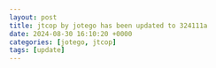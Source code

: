 ```yaml
---
layout: post
title: jtcop by jotego has been updated to 324111a
date: 2024-08-30 16:10:20 +0000
categories: [jotego, jtcop]
tags: [update]
---
```


